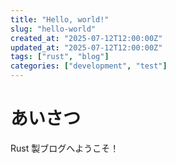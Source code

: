 ```yaml
---
title: "Hello, world!"
slug: "hello-world"
created_at: "2025-07-12T12:00:00Z"
updated_at: "2025-07-12T12:00:00Z"
tags: ["rust", "blog"]
categories: ["development", "test"]
---
```


# あいさつ

Rust 製ブログへようこそ！
